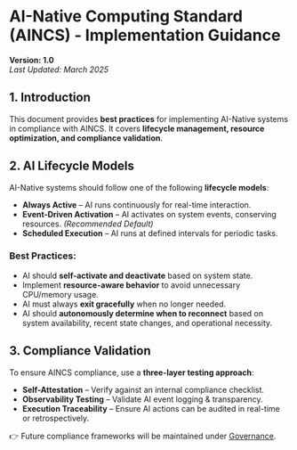 # AI-Native Computing Standard (AINCS) - Implementation Guidance  
**Version: 1.0**  
_Last Updated: March 2025_  

## 1. Introduction  
This document provides **best practices** for implementing AI-Native systems in compliance with AINCS. It covers **lifecycle management, resource optimization, and compliance validation**.  

## 2. AI Lifecycle Models
AI-Native systems should follow one of the following **lifecycle models**:  
- **Always Active** – AI runs continuously for real-time interaction.  
- **Event-Driven Activation** – AI activates on system events, conserving resources. *(Recommended Default)*  
- **Scheduled Execution** – AI runs at defined intervals for periodic tasks.  

### Best Practices:  
- AI should **self-activate and deactivate** based on system state.  
- Implement **resource-aware behavior** to avoid unnecessary CPU/memory usage.  
- AI must always **exit gracefully** when no longer needed.  
- AI should **autonomously determine when to reconnect** based on system availability, recent state changes, and operational necessity.  

## 3. Compliance Validation  
To ensure AINCS compliance, use a **three-layer testing approach**:  
- **Self-Attestation** – Verify against an internal compliance checklist.  
- **Observability Testing** – Validate AI event logging & transparency.  
- **Execution Traceability** – Ensure AI actions can be audited in real-time or retrospectively.  

👉 Future compliance frameworks will be maintained under [Governance](./governance.md).  
